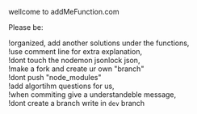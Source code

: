 wellcome to addMeFunction.com    
  
Please be:  
                
!organized, add another solutions under the functions,  
!use comment line for extra explanation,  
!dont touch the nodemon jsonlock json,  
!make a fork and create ur own "branch"  
!dont push "node_modules"  
!add algortihm questions for us,  
!when commiting give a understandeble message,  
!dont create a branch write in `dev`  branch
